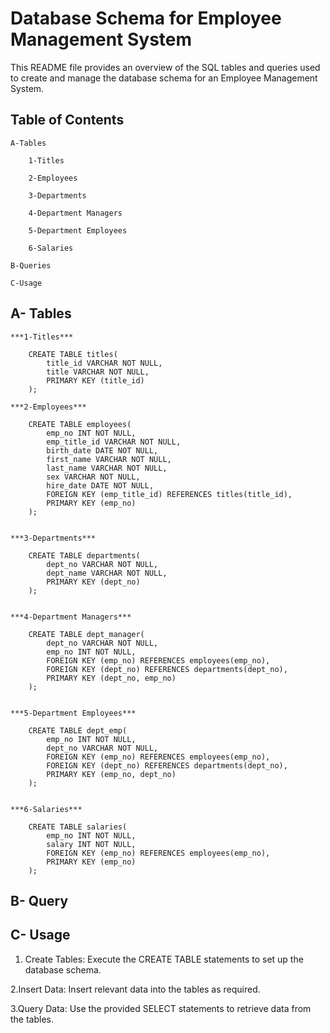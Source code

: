 # Database Schema for Employee Management System

This README file provides an overview of the SQL tables and queries used to create and manage the database schema for an Employee Management System.

## Table of Contents

    A-Tables
    
        1-Titles
        
        2-Employees
        
        3-Departments
        
        4-Department Managers
        
        5-Department Employees
        
        6-Salaries
    
    B-Queries
    
    C-Usage

## A- Tables

    ***1-Titles***
    
        CREATE TABLE titles(
            title_id VARCHAR NOT NULL,
            title VARCHAR NOT NULL,
            PRIMARY KEY (title_id)
        );
    
    ***2-Employees***
    
        CREATE TABLE employees(
            emp_no INT NOT NULL,
            emp_title_id VARCHAR NOT NULL,
            birth_date DATE NOT NULL,
            first_name VARCHAR NOT NULL,
            last_name VARCHAR NOT NULL,
            sex VARCHAR NOT NULL,
            hire_date DATE NOT NULL,
            FOREIGN KEY (emp_title_id) REFERENCES titles(title_id),
            PRIMARY KEY (emp_no)
        );
    
    
    ***3-Departments***
    
        CREATE TABLE departments(
            dept_no VARCHAR NOT NULL,
            dept_name VARCHAR NOT NULL,
            PRIMARY KEY (dept_no)
        );
        
    
    ***4-Department Managers***
    
        CREATE TABLE dept_manager(
            dept_no VARCHAR NOT NULL,
            emp_no INT NOT NULL,
            FOREIGN KEY (emp_no) REFERENCES employees(emp_no),
            FOREIGN KEY (dept_no) REFERENCES departments(dept_no),
            PRIMARY KEY (dept_no, emp_no)
        );
    
    
    ***5-Department Employees***
    
        CREATE TABLE dept_emp(
            emp_no INT NOT NULL,
            dept_no VARCHAR NOT NULL,
            FOREIGN KEY (emp_no) REFERENCES employees(emp_no),
            FOREIGN KEY (dept_no) REFERENCES departments(dept_no),
            PRIMARY KEY (emp_no, dept_no)
        );
    
    
    ***6-Salaries***
    
        CREATE TABLE salaries(
            emp_no INT NOT NULL,
            salary INT NOT NULL,
            FOREIGN KEY (emp_no) REFERENCES employees(emp_no),
            PRIMARY KEY (emp_no)
        );

## B- Query

## C- Usage

   1. Create Tables: Execute the CREATE TABLE statements to set up the database schema.
    
   2.Insert Data: Insert relevant data into the tables as required.
    
   3.Query Data: Use the provided SELECT statements to retrieve data from the tables.


